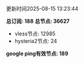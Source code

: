 更新时间2025-08-15 13:23:44

**总订阅: 188**
**总节点: 36627**
- vless节点: 12985
- hysteria2节点: 24

**google ping有效节点: 189**
